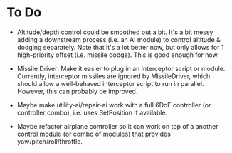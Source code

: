 # To Do #

 * Altitude/depth control could be smoothed out a bit. It's a bit messy adding a downstream process (i.e. an AI module) to control altitude & dodging separately. Note that it's a lot better now, but only allows for 1 high-priority offset (i.e. missile dodge). This is good enough for now.

 * Missile Driver: Make it easier to plug in an interceptor script or module. Currently, interceptor missiles are ignored by MissileDriver, which should allow a well-behaved interceptor script to run in parallel. However, this can probably be improved.

 * Maybe make utility-ai/repair-ai work with a full 6DoF controller (or controller combo), i.e. uses SetPosition if available.

 * Maybe refactor airplane controller so it can work on top of a another control module (or combo of modules) that provides yaw/pitch/roll/throttle.
